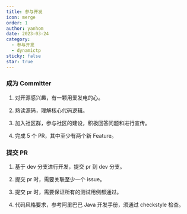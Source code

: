 ```yaml
---
title: 参与开发
icon: merge
order: 1
author: yanhom
date: 2023-03-24
category:
  - 参与开发
  - dynamictp
sticky: false
star: true
---
```


### 成为 Committer

1. 对开源感兴趣，有一颗用爱发电的心。

2. 熟读源码，理解核心代码逻辑。

3. 加入社区群，参与社区的建设，积极回答问题和进行宣传。

4. 完成 5 个 PR，其中至少有两个新 Feature。

### 提交 PR

1. 基于 dev 分支进行开发，提交 pr 到 dev 分支。

2. 提交 pr 时，需要关联至少一个 issue。

3. 提交 pr 时，需要保证所有的测试用例都通过。

4. 代码风格要求，参考阿里巴巴 Java 开发手册，须通过 checkstyle 检查。

